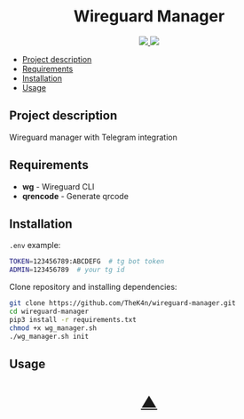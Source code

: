


<h1 align="center">Wireguard Manager</h1>

<p align="center">
  <a href="https://github.com/TheK4n">
    <img src="https://img.shields.io/github/followers/TheK4n?label=Follow&style=social">
  </a>
  <a href="https://github.com/TheK4n/wireguard-manager">
    <img src="https://img.shields.io/github/stars/TheK4n/wireguard-manager?style=social">
  </a>
</p>

* [Project description](#chapter-0)
* [Requirements](#chapter-1)
* [Installation](#chapter-2)
* [Usage](#chapter-3)


<a id="chapter-0"></a>
## Project description 

Wireguard manager with Telegram integration


<a id="chapter-1"></a>
## Requirements

* **wg**  - Wireguard CLI
* **qrencode** - Generate qrcode
<a id="chapter-2"></a>
## Installation

```.env``` example:
```bash
TOKEN=123456789:ABCDEFG  # tg bot token
ADMIN=123456789  # your tg id
```

Clone repository and installing dependencies:

```bash
git clone https://github.com/TheK4n/wireguard-manager.git
cd wireguard-manager
pip3 install -r requirements.txt
chmod +x wg_manager.sh
./wg_manager.sh init
```

<a id="chapter-3"></a>
## Usage



<h1 align="center"><a href="#top">▲</a></h1>
